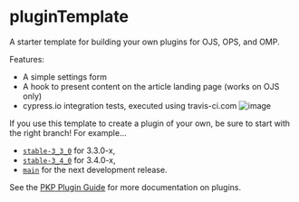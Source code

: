 # pluginTemplate
A starter template for building your own plugins for OJS, OPS, and OMP.

Features:
- A simple settings form
- A hook to present content on the article landing page (works on OJS only)
- cypress.io integration tests, executed using travis-ci.com ![image](https://app.travis-ci.com/pkp/pluginTemplate.svg?branch=main)

If you use this template to create a plugin of your own, be sure to start with the right branch! For example...
- [`stable-3_3_0`](https://github.com/pkp/pluginTemplate/tree/stable-3_3_0) for 3.3.0-x,
- [`stable-3_4_0`](https://github.com/pkp/pluginTemplate/tree/stable-3_3_0) for 3.4.0-x,
- [`main`](https://github.com/pkp/pluginTemplate/tree/main) for the next development release.

See the [PKP Plugin Guide](https://docs.pkp.sfu.ca/dev/plugin-guide/en/) for more documentation on plugins.
